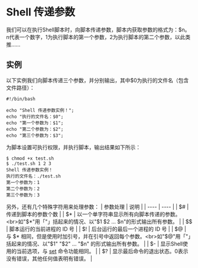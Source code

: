 # Shell 传递参数
我们可以在执行Shell脚本时，向脚本传递参数，脚本内获取参数的格式为：$n。n代表一个数字，1为执行脚本的第一个参数，2为执行脚本的第二个参数，以此类推……
## 实例
以下实例我们向脚本传递三个参数，并分别输出，其中$0为执行的文件名（包含文件路径）：
```shell
#!/bin/bash

echo "Shell 传递参数实例！";
echo "执行的文件名：$0";
echo "第一个参数为：$1";
echo "第二个参数为：$2";
echo "第三个参数为：$3";
```
为脚本设置可执行权限，并执行脚本，输出结果如下所示：
```shell
$ chmod +x test.sh 
$ ./test.sh 1 2 3
Shell 传递参数实例！
执行的文件名：./test.sh
第一个参数为：1
第二个参数为：2
第三个参数为：3
```
另外，还有几个特殊字符用来处理参数：
| 参数处理 | 说明 |
| ---- | ---- |
| $# | 传递到脚本的参数个数 |
| $* | 以一个单字符串显示所有向脚本传递的参数。<br>如"$*"用「"」括起来的情况、以"$1 $2 … $n"的形式输出所有参数。 |
| $$ | 脚本运行的当前进程的 ID 号 |
| $! | 后台运行的最后一个进程的 ID 号 |
| $@ | 与 $* 相同，但是使用时加引号，并在引号中返回每个参数。<br>如"$@"用「"」括起来的情况、以"$1" "$2" … "$n" 的形式输出所有参数。 |
| $- | 显示Shell使用的当前选项，与 [set](https://github.com/liujiazhen/shell-linux-note/blob/main/Shell%E4%BC%A0%E9%80%92%E5%8F%82%E6%95%B0.md) 命令功能相同。 |
| $? | 	显示最后命令的退出状态。0表示没有错误，其他任何值表明有错误。 |
